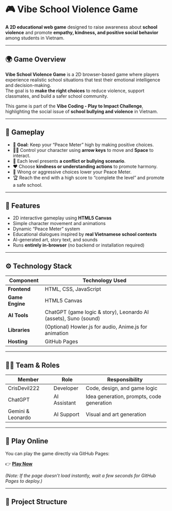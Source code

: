 # 🎮 Vibe School Violence Game

**A 2D educational web game** designed to raise awareness about **school violence** and promote **empathy, kindness, and positive social behavior** among students in Vietnam.

---

## 🌍 Game Overview

**Vibe School Violence Game** is a 2D browser-based game where players experience realistic school situations that test their emotional intelligence and decision-making.  
The goal is to **make the right choices** to reduce violence, support classmates, and build a safer school community.

This game is part of the **Vibe Coding - Play to Impact Challenge**, highlighting the social issue of **school bullying and violence** in Vietnam.

---

## 🧠 Gameplay

- 🎯 **Goal:** Keep your “Peace Meter” high by making positive choices.  
- 🧍‍♂️ Control your character using **arrow keys** to move and **Space** to interact.  
- 💬 Each level presents **a conflict or bullying scenario**.  
- ❤️ Choose **kindness or understanding actions** to promote harmony.  
- 🚫 Wrong or aggressive choices lower your Peace Meter.  
- 🏆 Reach the end with a high score to “complete the level” and promote a safe school.

---

## 🧩 Features

- 2D interactive gameplay using **HTML5 Canvas**  
- Simple character movement and animations  
- Dynamic “Peace Meter” system  
- Educational dialogues inspired by **real Vietnamese school contexts**  
- AI-generated art, story text, and sounds  
- Runs **entirely in-browser** (no backend or installation required)

---

## ⚙️ Technology Stack

| Component | Technology Used |
|------------|----------------|
| **Frontend** | HTML, CSS, JavaScript |
| **Game Engine** | HTML5 Canvas |
| **AI Tools** | ChatGPT (game logic & story), Leonardo AI (assets), Suno (sound) |
| **Libraries** | (Optional) Howler.js for audio, Anime.js for animation |
| **Hosting** | GitHub Pages |

---

## 🧑‍💻 Team & Roles

| Member | Role | Responsibility |
|---------|------|----------------|
| CrisDevil222 | Developer | Code, design, and game logic |
| ChatGPT | AI Assistant | Idea generation, prompts, code generation |
| Gemini & Leonardo | AI Support | Visual and art generation |

---

## 🚀 Play Online

You can play the game directly via GitHub Pages:

👉 **[Play Now](https://github.com/CrisDevil222/vibe-school-violence-game)**

*(Note: If the page doesn’t load instantly, wait a few seconds for GitHub Pages to deploy.)*

---

## 📂 Project Structure

